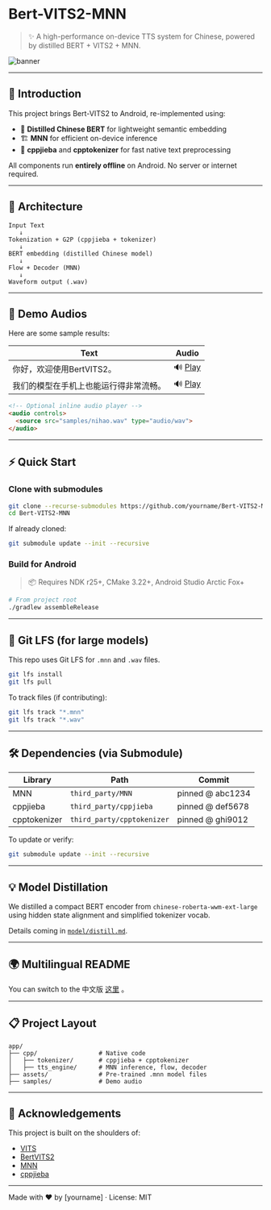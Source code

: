 # Bert-VITS2-MNN

> ✨ A high-performance on-device TTS system for Chinese, powered by distilled BERT + VITS2 + MNN.

![banner](assets/banner.png) <!-- 可以替成你的页面图 -->

---

## 🧠 Introduction

This project brings Bert-VITS2 to Android, re-implemented using:

- 🧠 **Distilled Chinese BERT** for lightweight semantic embedding
- 🏗 **MNN** for efficient on-device inference
- 🧹 **cppjieba** and **cpptokenizer** for fast native text preprocessing

All components run **entirely offline** on Android. No server or internet required.

---

## 🔬 Architecture

```
Input Text
   ↓
Tokenization + G2P (cppjieba + tokenizer)
   ↓
BERT embedding (distilled Chinese model)
   ↓
Flow + Decoder (MNN)
   ↓
Waveform output (.wav)
```

---

## 🎵 Demo Audios

Here are some sample results:

| Text | Audio |
|------|-------|
| 你好，欢迎使用BertVITS2。| 🔊 [Play](./samples/nihao.wav) |
| 我们的模型在手机上也能运行得非常流畅。| 🔊 [Play](./samples/smooth.wav) |

```html
<!-- Optional inline audio player -->
<audio controls>
  <source src="samples/nihao.wav" type="audio/wav">
</audio>
```

---

## ⚡ Quick Start

### Clone with submodules

```bash
git clone --recurse-submodules https://github.com/yourname/Bert-VITS2-MNN.git
cd Bert-VITS2-MNN
```

If already cloned:

```bash
git submodule update --init --recursive
```

### Build for Android

> 📦 Requires NDK r25+, CMake 3.22+, Android Studio Arctic Fox+

```bash
# From project root
./gradlew assembleRelease
```

---

## 🛁 Git LFS (for large models)

This repo uses Git LFS for `.mnn` and `.wav` files.

```bash
git lfs install
git lfs pull
```

To track files (if contributing):

```bash
git lfs track "*.mnn"
git lfs track "*.wav"
```

---

## 🛠️ Dependencies (via Submodule)

| Library | Path | Commit |
|---------|------|--------|
| MNN     | `third_party/MNN` | pinned @ abc1234 |
| cppjieba| `third_party/cppjieba` | pinned @ def5678 |
| cpptokenizer | `third_party/cpptokenizer` | pinned @ ghi9012 |

To update or verify:

```bash
git submodule update --init --recursive
```

---

## 💡 Model Distillation

We distilled a compact BERT encoder from `chinese-roberta-wwm-ext-large` using hidden state alignment and simplified tokenizer vocab.

Details coming in [`model/distill.md`](model/distill.md).

---

## 🌍 Multilingual README

You can switch to the 中文版 [这里](README.zh.md) 。

---

## 📋 Project Layout

```
app/
├── cpp/                 # Native code
│   ├── tokenizer/       # cppjieba + cpptokenizer
│   ├── tts_engine/      # MNN inference, flow, decoder
├── assets/              # Pre-trained .mnn model files
├── samples/             # Demo audio
```

---

## 🙌 Acknowledgements

This project is built on the shoulders of:

- [VITS](https://github.com/jaywalnut310/vits)
- [BertVITS2](https://github.com/fishaudio/Bert-VITS2)
- [MNN](https://github.com/alibaba/MNN)
- [cppjieba](https://github.com/yanyiwu/cppjieba)

---

Made with ❤️ by [yourname] · License: MIT
